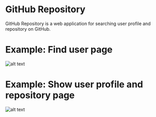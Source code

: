 # GitHub Repository

GitHub Repository is a web application for searching user profile and repository on GitHub.

# Example: Find user page
![alt text](https://www.img.in.th/images/f23a7faaf9bdb507a8022650c6ad4d50.png)

# Example: Show user profile and repository page
![alt text](https://www.img.in.th/images/90368cc34e5948d4a428608758175655.png)
